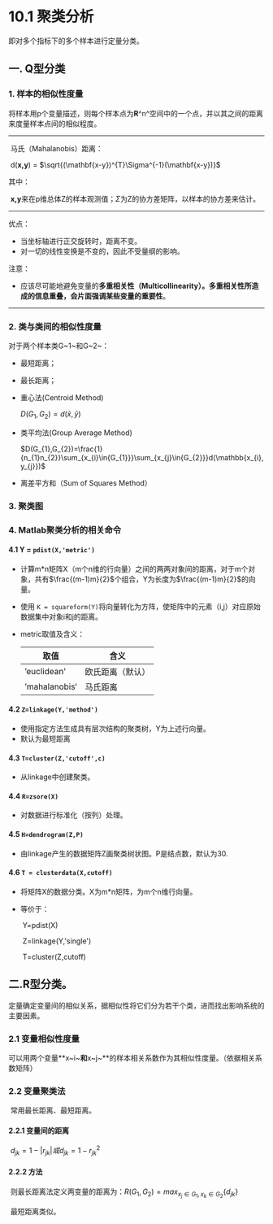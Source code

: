 # 10.1 聚类分析

即对多个指标下的多个样本进行定量分类。

## 一. Q型分类

### 1. 样本的相似性度量

将样本用p个变量描述，则每个样本点为**R**^n^空间中的一个点，并以其之间的距离来度量样本点间的相似程度。

----

​	马氏（Mahalanobis）距离：

​	d(**x,y**) = $\sqrt{(\mathbf{x-y})^{T}\Sigma^{-1}(\mathbf{x-y})}$

其中：

​	**x,y**来在p维总体Z的样本观测值；$\Sigma$为Z的协方差矩阵，以样本的协方差来估计。

----

优点：

- 当坐标轴进行正交旋转时，距离不变。
- 对一切的线性变换是不变的，因此不受量纲的影响。

注意：

- 应该尽可能地避免变量的**多重相关性（Multicollinearity）。多重相关性所造成的信息重叠，会片面强调某些变量的重要性**。

----

### 2. 类与类间的相似性度量

对于两个样本类G~1~和G~2~：

- 最短距离；

- 最长距离；

- 重心法(Centroid Method)

  $D(G_{1},G_{2}) = d(\bar{x},\bar{y})$

- 类平均法(Group Average Method)

  $D(G_{1},G_{2})=\frac{1}{n_{1}n_{2}}\sum_{x_{i}\in{G_{1}}}\sum_{x_{j}\in{G_{2}}}d(\mathbb{x_{i},y_{j}})$

- 离差平方和（Sum of Squares Method）

### 3. 聚类图

### 4. Matlab聚类分析的相关命令

#### 4.1 Y = `pdist(X,'metric')` 

- 计算m*n矩阵X（m个n维的行向量）之间的两两对象间的距离，对于m个对象，共有$\frac{(m-1)m}{2}$个组合，Y为长度为$\frac{(m-1)m}{2}$的向量。

- 使用 `K = squareform(Y)`将向量转化为方阵，使矩阵中的元素（i,j）对应原始数据集中对象i和j的距离。

- metric取值及含义：

  | 取值          | 含义             |
  | ------------- | ---------------- |
  | ’euclidean'   | 欧氏距离（默认） |
  | ’mahalanobis‘ | 马氏距离         |

  

#### 4.2 `Z=linkage(Y,'method')`

- 使用指定方法生成具有层次结构的聚类树，Y为上述行向量。
- 默认为最短距离

#### 4.3  `T=cluster(Z,'cutoff',c)`

- 从linkage中创建聚类。

####  4.4 `R=zsore(X)`

- 对数据进行标准化（按列）处理。

#### 4.5 `H=dendrogram(Z,P)`

- 由linkage产生的数据矩阵Z画聚类树状图。P是结点数，默认为30.

#### 4.6 `T = clusterdata(X,cutoff)`

- 将矩阵X的数据分类。X为m*n矩阵，为m个n维行向量。

- 等价于：

  ​	Y=pdist(X)

  ​	Z=linkage(Y,'single')

  ​	T=cluster(Z,cutoff)

## 二.R型分类。

定量确定变量间的相似关系，据相似性将它们分为若干个类，进而找出影响系统的主要因素。

### 2.1 变量相似性度量

​	可以用两个变量**x~i~**和**x~j~**的样本相关系数作为其相似性度量。（依据相关系数矩阵）

### 2.2 变量聚类法

​	常用最长距离、最短距离。

#### 	2.2.1 变量间的距离

​	$d_{jk}=1-|r_{jk}|或d_{jk}=1-r_{jk}^2$

#### 	2.2.2 方法

​	则最长距离法定义两变量的距离为：$R(G_{1},G_{2})=max_{x_{j}\in{G_{1}},x_{k}\in{G_{2}}}\{d_{jk}\}$

​	最短距离类似。